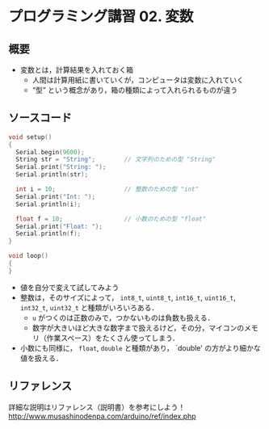 # プログラミング講習 02. 変数
## 概要
+ 変数とは，計算結果を入れておく箱
	- 人間は計算用紙に書いていくが，コンピュータは変数に入れていく
	- “型” という概念があり，箱の種類によって入れられるものが違う



## ソースコード
```cpp
void setup()
{
  Serial.begin(9600);
  String str = "String";        // 文字列のための型 "String"
  Serial.print("String: ");
  Serial.println(str);

  int i = 10;                   // 整数のための型 "int"
  Serial.print("Int: ");
  Serial.println(i);

  float f = 10;                 // 小数のための型 "float"
  Serial.print("Float: ");
  Serial.println(f);
}

void loop()
{
}
```

+ 値を自分で変えて試してみよう
+ 整数は，そのサイズによって， `int8_t`, `uint8_t`, `int16_t`, `uint16_t`, `int32_t`, `uint32_t` と種類がいろいろある．
	- `u` がつくのは正数のみで，つかないものは負数も扱える．
	- 数字が大きいほど大きな数字まで扱えるけど，その分，マイコンのメモリ（作業スペース）をたくさん使ってしまう．
+ 小数にも同様に， `float`, `double` と種類があり， `double' の方がより細かな値を扱える．


## リファレンス
詳細な説明はリファレンス（説明書）を参考にしよう！  
http://www.musashinodenpa.com/arduino/ref/index.php